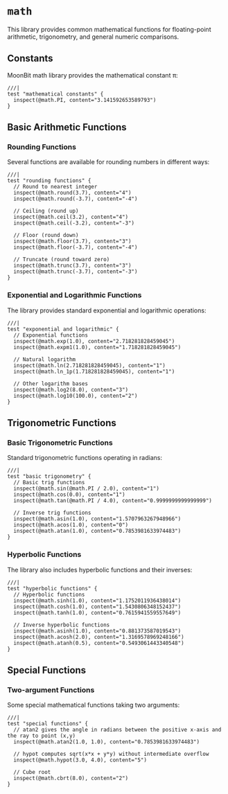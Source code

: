 # `math`

This library provides common mathematical functions for floating-point arithmetic, trigonometry, and general numeric comparisons.

## Constants

MoonBit math library provides the mathematical constant π:

```moonbit
///|
test "mathematical constants" {
  inspect(@math.PI, content="3.141592653589793")
}
```

## Basic Arithmetic Functions

### Rounding Functions

Several functions are available for rounding numbers in different ways:

```moonbit
///|
test "rounding functions" {
  // Round to nearest integer
  inspect(@math.round(3.7), content="4")
  inspect(@math.round(-3.7), content="-4")

  // Ceiling (round up)
  inspect(@math.ceil(3.2), content="4")
  inspect(@math.ceil(-3.2), content="-3")

  // Floor (round down)
  inspect(@math.floor(3.7), content="3")
  inspect(@math.floor(-3.7), content="-4")

  // Truncate (round toward zero)
  inspect(@math.trunc(3.7), content="3")
  inspect(@math.trunc(-3.7), content="-3")
}
```

### Exponential and Logarithmic Functions

The library provides standard exponential and logarithmic operations:

```moonbit
///|
test "exponential and logarithmic" {
  // Exponential functions
  inspect(@math.exp(1.0), content="2.718281828459045")
  inspect(@math.expm1(1.0), content="1.718281828459045")

  // Natural logarithm
  inspect(@math.ln(2.718281828459045), content="1")
  inspect(@math.ln_1p(1.718281828459045), content="1")

  // Other logarithm bases
  inspect(@math.log2(8.0), content="3")
  inspect(@math.log10(100.0), content="2")
}
```

## Trigonometric Functions

### Basic Trigonometric Functions

Standard trigonometric functions operating in radians:

```moonbit
///|
test "basic trigonometry" {
  // Basic trig functions
  inspect(@math.sin(@math.PI / 2.0), content="1")
  inspect(@math.cos(0.0), content="1")
  inspect(@math.tan(@math.PI / 4.0), content="0.9999999999999999")

  // Inverse trig functions
  inspect(@math.asin(1.0), content="1.5707963267948966")
  inspect(@math.acos(1.0), content="0")
  inspect(@math.atan(1.0), content="0.7853981633974483")
}
```

### Hyperbolic Functions

The library also includes hyperbolic functions and their inverses:

```moonbit
///|
test "hyperbolic functions" {
  // Hyperbolic functions
  inspect(@math.sinh(1.0), content="1.1752011936438014")
  inspect(@math.cosh(1.0), content="1.5430806348152437")
  inspect(@math.tanh(1.0), content="0.7615941559557649")

  // Inverse hyperbolic functions
  inspect(@math.asinh(1.0), content="0.881373587019543")
  inspect(@math.acosh(2.0), content="1.3169578969248166")
  inspect(@math.atanh(0.5), content="0.5493061443340548")
}
```

## Special Functions

### Two-argument Functions

Some special mathematical functions taking two arguments:

```moonbit
///|
test "special functions" {
  // atan2 gives the angle in radians between the positive x-axis and the ray to point (x,y)
  inspect(@math.atan2(1.0, 1.0), content="0.7853981633974483")

  // hypot computes sqrt(x*x + y*y) without intermediate overflow
  inspect(@math.hypot(3.0, 4.0), content="5")

  // Cube root
  inspect(@math.cbrt(8.0), content="2")
}
```



